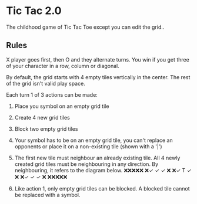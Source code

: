 # Tic Tac 2.0
The childhood game of Tic Tac Toe except you can edit the grid..

## Rules
X player goes first, then O and they alternate turns.
You win if you get three of your character in a row, column or diagonal.

By default, the grid starts with 4 empty tiles vertically in the center. The rest of the grid isn't valid play space.

Each turn 1 of 3 actions can be made:
1. Place you symbol on an empty grid tile
2. Create 4 new grid tiles
3. Block two empty grid tiles

1. Your symbol has to be on an empty grid tile, you can't replace an opponents or place it on a non-existing tile (shown with a '|')
2. The first new tile must neighbour an already existing tile. All 4 newly created grid tiles must be neighbouring in any direction. By neighbouring, it refers to the diagram below.
❌❌❌❌❌
❌✓ ✓ ✓ ❌
❌✓ T ✓ ❌
❌✓ ✓ ✓ ❌
❌❌❌❌❌
3. Like action 1, only empty grid tiles can be blocked. A blocked tile cannot be replaced with a symbol.